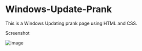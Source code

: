 # Windows-Update-Prank

This is a Windows Updating prank page using HTML and CSS.


Screenshot

![image](https://github.com/gaurav0401/Windows-Update-Prank/assets/80095859/95b740cf-ce65-4612-98d5-8c31fc06b270)

